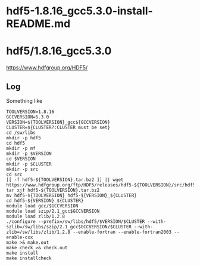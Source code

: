 # hdf5-1.8.16_gcc5.3.0-install-README.md

hdf5/1.8.16_gcc5.3.0
====================

<https://www.hdfgroup.org/HDF5/>


Log
---

Something like

    TOOLVERSION=1.8.16
    GCCVERSION=5.3.0
    VERSION=${TOOLVERSION}_gcc${GCCVERSION}
    CLUSTER=${CLUSTER?:CLUSTER must be set}
    cd /sw/libs
    mkdir -p hdf5
    cd hdf5
    mkdir -p mf
    mkdir -p $VERSION
    cd $VERSION
    mkdir -p $CLUSTER
    mkdir -p src
    cd src
    [[ -f hdf5-${TOOLVERSION}.tar.bz2 ]] || wget https://www.hdfgroup.org/ftp/HDF5/releases/hdf5-${TOOLVERSION}/src/hdf5-${TOOLVERSION}.tar.bz2
    tar xjf hdf5-${TOOLVERSION}.tar.bz2 
    mv hdf5-${TOOLVERSION} hdf5-${VERSION}_${CLUSTER}
    cd hdf5-${VERSION}_${CLUSTER}
    module load gcc/$GCCVERSION
    module load szip/2.1_gcc$GCCVERSION
    module load zlib/1.2.8
    ./configure --prefix=/sw/libs/hdf5/$VERSION/$CLUSTER --with-szlib=/sw/libs/szip/2.1_gcc$GCCVERSION/$CLUSTER --with-zlib=/sw/libs/zlib/1.2.8 --enable-fortran --enable-fortran2003 --enable-cxx
    make >& make.out
    make check >& check.out
    make install
    make installcheck
